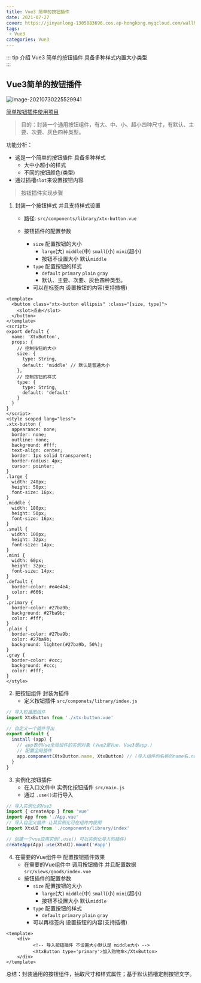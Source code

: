 ```yaml
---
title: Vue3 简单的按钮插件
date: 2021-07-27
cover: https://jinyanlong-1305883696.cos.ap-hongkong.myqcloud.com/wallhaven-57kw88.jpg
tags:
 - Vue3
categories: Vue3
---
```


::: tip 介绍
Vue3 简单的按钮插件 具备多种样式内置大小类型<br>
:::

<!-- more -->

## Vue3简单的按钮插件

![image-20210730225529941](https://jinyanlong-1305883696.cos.ap-hongkong.myqcloud.com/image-20210730225529941.png)

[简单按钮插件使用项目](https://gitee.com/liu_kaili/Vue_little_rabbit_fresh)

> 目的：封装一个通用按钮组件，有大、中、小、超小四种尺寸，有默认、主要、次要、灰色四种类型。

功能分析：

- 这是一个简单的按钮插件 具备多种样式
  - 大中小超小的样式 
  - 不同的按钮颜色(类型)
- 通过插槽`slot`来设置按钮内容

> 按钮插件实现步骤

1. 封装一个按钮样式 并且支持样式设置

   * 路径: `src/components/library/xtx-button.vue`

   * 按钮插件的配置参数
     * `size` 配置按钮的大小
       * `large`(大) `middle`(中) `small`(小) `mini`(超小)
       * 按钮不设置大小 默认`middle`
     * `type` 配置按钮的样式
       * `default` `primary` `plain` `gray`
       * 默认、主要、次要、灰色四种类型。
     * 可以在标签内 设置按钮的内容(支持插槽)

```vue
<template>
  <button class="xtx-button ellipsis" :class="[size, type]">
    <slot>点击</slot>
  </button>
</template>
<script>
export default {
  name: 'XtxButton',
  props: {
    // 控制按钮的大小
    size: {
      type: String,
      default: 'middle' // 默认是普通大小
    },
    // 控制按钮的样式
    type: {
      type: String,
      default: 'default'
    }
  }
}
</script>
<style scoped lang="less">
.xtx-button {
  appearance: none;
  border: none;
  outline: none;
  background: #fff;
  text-align: center;
  border: 1px solid transparent;
  border-radius: 4px;
  cursor: pointer;
}
.large {
  width: 240px;
  height: 50px;
  font-size: 16px;
}
.middle {
  width: 180px;
  height: 50px;
  font-size: 16px;
}
.small {
  width: 100px;
  height: 32px;
  font-size: 14px;
}
.mini {
  width: 60px;
  height: 32px;
  font-size: 14px;
}
.default {
  border-color: #e4e4e4;
  color: #666;
}
.primary {
  border-color: #27ba9b;
  background: #27ba9b;
  color: #fff;
}
.plain {
  border-color: #27ba9b;
  color: #27ba9b;
  background: lighten(#27ba9b, 50%);
}
.gray {
  border-color: #ccc;
  background: #ccc;
  color: #fff;
}
</style>

```

2. 把按钮组件 封装为插件
   * 定义按钮插件 `src/componets/library/index.js`

```js
// 导入轮播图组件
import XtxButton from './xtx-button.vue'

// 自定义一个插件导出
export default {
  install (app) {
    // app表示Vue全局组件的实例对象 (Vue2是Vue. Vue3是app.)
    // 配置全局插件
    app.component(XtxButton.name, XtxButton) // (导入组件的名称的name名.name,导入组件的名称)
  }
}
```

3. 实例化按钮插件
   * 在入口文件中 实例化按钮插件 `src/main.js`
   * 通过 `.use()`进行导入

```js
// 导入实例化的Vue3
import { createApp } from 'vue'
import App from './App.vue'
// 导入自定义插件 让其实例化可在组件内使用
import XtxUI from './components/library/index'

// 创建一个vue应用实例(.use() 可以实例化导入的插件)
createApp(App).use(XtxUI).mount('#app')
```

4. 在需要的Vue组件中 配置按钮插件效果 
   * 在需要的Vue组件中 调用按钮插件 并且配置数据 `src/views/goods/index.vue`
   * 按钮插件的配置参数
     * `size` 配置按钮的大小
       * `large`(大) `middle`(中) `small`(小) `mini`(超小)
       * 按钮不设置大小 默认`middle`
     * `type` 配置按钮的样式
       * `default` `primary` `plain` `gray`
     * 可以再标签内 设置按钮的内容(支持插槽)

```vue
<template>
    <div>
          <!-- 导入按钮插件 不设置大小默认是 middle大小 -->
          <XtxButton type='primary'>加入购物车</XtxButton>
    </div>
</template>
```

总结：封装通用的按钮组件，抽取尺寸和样式属性；基于默认插槽定制按钮文字。
